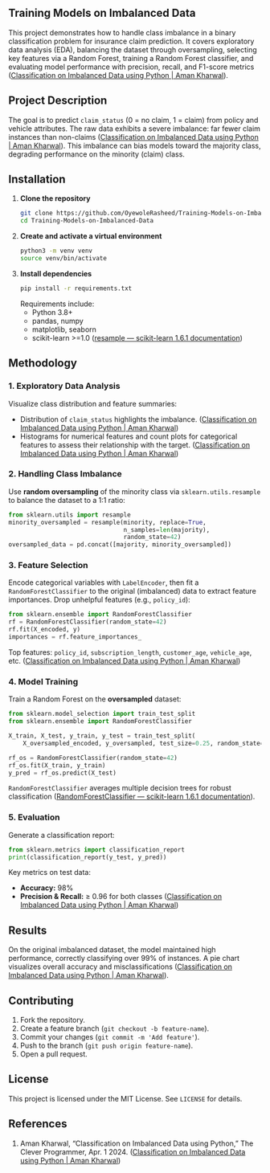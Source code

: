 ## Training Models on Imbalanced Data 
This project demonstrates how to handle class imbalance in a binary classification problem for insurance claim prediction. It covers exploratory data analysis (EDA), balancing the dataset through oversampling, selecting key features via a Random Forest, training a Random Forest classifier, and evaluating model performance with precision, recall, and F1-score metrics  ([Classification on Imbalanced Data using Python | Aman Kharwal](https://thecleverprogrammer.com/2024/04/01/classification-on-imbalanced-data-using-python/)).

## Project Description  
The goal is to predict `claim_status` (0 = no claim, 1 = claim) from policy and vehicle attributes. The raw data exhibits a severe imbalance: far fewer claim instances than non-claims  ([Classification on Imbalanced Data using Python | Aman Kharwal](https://thecleverprogrammer.com/2024/04/01/classification-on-imbalanced-data-using-python/)). This imbalance can bias models toward the majority class, degrading performance on the minority (claim) class.

## Installation  
1. **Clone the repository**  
   ```bash
   git clone https://github.com/OyewoleRasheed/Training-Models-on-Imbalanced-Data/.git
   cd Training-Models-on-Imbalanced-Data
   ```
2. **Create and activate a virtual environment**  
   ```bash
   python3 -m venv venv
   source venv/bin/activate
   ```
3. **Install dependencies**  
   ```bash
   pip install -r requirements.txt
   ```
   Requirements include:
   - Python 3.8+  
   - pandas, numpy  
   - matplotlib, seaborn  
   - scikit-learn >=1.0  ([resample — scikit-learn 1.6.1 documentation](https://scikit-learn.org/stable/modules/generated/sklearn.utils.resample.html?utm_source=chatgpt.com))  


## Methodology  

### 1. Exploratory Data Analysis  
Visualize class distribution and feature summaries:
- Distribution of `claim_status` highlights the imbalance.  ([Classification on Imbalanced Data using Python | Aman Kharwal](https://thecleverprogrammer.com/2024/04/01/classification-on-imbalanced-data-using-python/))  
- Histograms for numerical features and count plots for categorical features to assess their relationship with the target.  ([Classification on Imbalanced Data using Python | Aman Kharwal](https://thecleverprogrammer.com/2024/04/01/classification-on-imbalanced-data-using-python/))  

### 2. Handling Class Imbalance  
Use **random oversampling** of the minority class via `sklearn.utils.resample` to balance the dataset to a 1:1 ratio:  
```python
from sklearn.utils import resample
minority_oversampled = resample(minority, replace=True,
                                n_samples=len(majority),
                                random_state=42)
oversampled_data = pd.concat([majority, minority_oversampled])
```  

### 3. Feature Selection  
Encode categorical variables with `LabelEncoder`, then fit a `RandomForestClassifier` to the original (imbalanced) data to extract feature importances. Drop unhelpful features (e.g., `policy_id`):  
```python
from sklearn.ensemble import RandomForestClassifier
rf = RandomForestClassifier(random_state=42)
rf.fit(X_encoded, y)
importances = rf.feature_importances_
```  
Top features: `policy_id`, `subscription_length`, `customer_age`, `vehicle_age`, etc.  ([Classification on Imbalanced Data using Python | Aman Kharwal](https://thecleverprogrammer.com/2024/04/01/classification-on-imbalanced-data-using-python/))  

### 4. Model Training  
Train a Random Forest on the **oversampled** dataset:  
```python
from sklearn.model_selection import train_test_split
from sklearn.ensemble import RandomForestClassifier

X_train, X_test, y_train, y_test = train_test_split(
    X_oversampled_encoded, y_oversampled, test_size=0.25, random_state=42)

rf_os = RandomForestClassifier(random_state=42)
rf_os.fit(X_train, y_train)
y_pred = rf_os.predict(X_test)
```  
`RandomForestClassifier` averages multiple decision trees for robust classification  ([RandomForestClassifier — scikit-learn 1.6.1 documentation](https://scikit-learn.org/stable/modules/generated/sklearn.ensemble.RandomForestClassifier.html?utm_source=chatgpt.com)).

### 5. Evaluation  
Generate a classification report:
```python
from sklearn.metrics import classification_report
print(classification_report(y_test, y_pred))
```  
Key metrics on test data:
- **Accuracy:** 98%  
- **Precision & Recall:** ≥ 0.96 for both classes  ([Classification on Imbalanced Data using Python | Aman Kharwal](https://thecleverprogrammer.com/2024/04/01/classification-on-imbalanced-data-using-python/))

## Results  
On the original imbalanced dataset, the model maintained high performance, correctly classifying over 99% of instances. A pie chart visualizes overall accuracy and misclassifications  ([Classification on Imbalanced Data using Python | Aman Kharwal](https://thecleverprogrammer.com/2024/04/01/classification-on-imbalanced-data-using-python/)).

## Contributing  
1. Fork the repository.  
2. Create a feature branch (`git checkout -b feature-name`).  
3. Commit your changes (`git commit -m 'Add feature'`).  
4. Push to the branch (`git push origin feature-name`).  
5. Open a pull request.

## License  
This project is licensed under the MIT License. See `LICENSE` for details.

## References  
1. Aman Kharwal, “Classification on Imbalanced Data using Python,” The Clever Programmer, Apr. 1 2024.  ([Classification on Imbalanced Data using Python | Aman Kharwal](https://thecleverprogrammer.com/2024/04/01/classification-on-imbalanced-data-using-python/))
